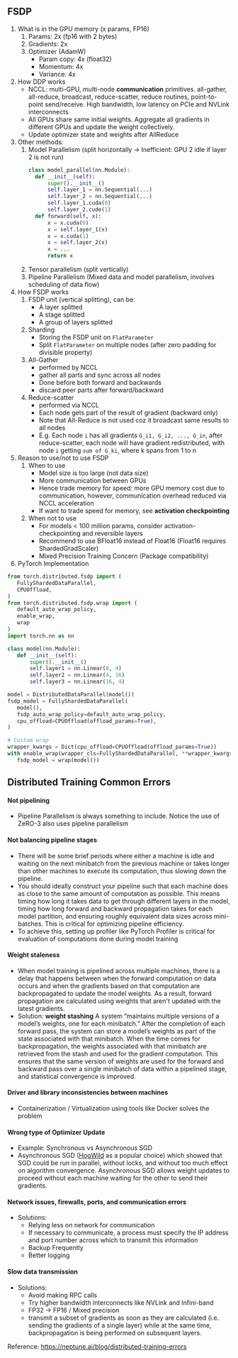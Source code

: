 ## FSDP

1. What is in the GPU memory (x params, FP16)
   1. Params: 2x (fp16 with 2 bytes)
   2. Gradients: 2x
   3. Optimizer (AdamW)
      - Param copy: 4x (float32)
      - Momentum: 4x
      - Variance: 4x
2. How DDP works
   - NCCL: multi-GPU, multi-node **communication** primitives. all-gather, all-reduce, broadcast, reduce-scatter, reduce routines, point-to-point send/receive. High bandwidth, low latency on PCIe and NVLink interconnects
   - All GPUs share same initial weights. Aggregate all gradients in different GPUs and update the weight collectively.
   - Update optimizer state and weights after AllReduce
3. Other methods:
   1. Model Parallelism (split horizontally -> Inefficient: GPU 2 idle if layer 2 is not run)
      ```python
      class model_parallel(nn.Module):
      	def __init__(self):
      		super().__init__()
      		self.layer_1 = nn.Sequential(...)
      		self.layer_2 = nn.Sequential(...)
      		self.layer_1.cuda(0)
      		self.layer_2.cude(1)
      	def forward(self, x):
      		x = x.cuda(0)
      		x = self.layer_1(x)
      		x = x.cuda(1)
      		x = self.layer_2(x)
      		x = ...
      		return x
      ```
   2. Tensor parallelism (split vertically)
   3. Pipeline Parallelism (Mixed data and model parallelism, involves scheduling of data flow)
4. How FSDP works
   1. FSDP unit (vertical splitting), can be:
      - A layer splitted
      - A stage splitted
      - A group of layers splitted
   2. Sharding
      - Storing the FSDP unit on `FlatParameter`
      - Split `FlatParameter` on multiple nodes (after zero padding for divisible property)
   3. All-Gather
      - performed by NCCL
      - gather all parts and sync across all nodes
      - Done before both forward and backwards
      - discard peer parts after forward/backward
   4. Reduce-scatter
      - performed via NCCL
      - Each node gets part of the result of gradient (backward only)
      - Note that All-Reduce is not used coz it broadcast same results to all nodes
      - E.g. Each node `i` has all gradients `G_i1, G_i2, ..., G_in`, after reduce-scatter, each node will have gradient redistributed, with node `i` getting `sum of G_ki`, where k spans from 1 to n
5. Reason to use/not to use FSDP
   1. When to use
      - Model size is too large (not data size)
      - More communication between GPUs
      - Hence trade memory for speed: more GPU memory cost due to communication, however, communication overhead reduced via NCCL acceleration
      - If want to trade speed for memory, see **activation checkpointing**
   1. When not to use
      - For models < 100 million params, consider activation-checkpointing and reversible layers
      - Recommend to use BFloat16 instead of Float16 (Float16 requires ShardedGradScaler)
      - Mixed Precision Training Concern (Package compatibility)
6. PyTorch Implementation

```python
from torch.distributed.fsdp import (
   FullyShardedDataParallel,
   CPUOffload,
)
from torch.distributed.fsdp.wrap import (
   default_auto_wrap_policy,
   enable_wrap,
   wrap
)
import torch.nn as nn

class model(nn.Module):
   def __init__(self):
       super().__init__()
       self.layer1 = nn.Linear(8, 4)
       self.layer2 = nn.Linear(4, 16)
       self.layer3 = nn.Linear(16, 4)

model = DistributedDataParallel(model())
fsdp_model = FullyShardedDataParallel(
   model(),
   fsdp_auto_wrap_policy=default_auto_wrap_policy,
   cpu_offload=CPUOffload(offload_params=True),
)

# Custom wrap
wrapper_kwargs = Dict(cpu_offload=CPUOffload(offload_params=True))
with enable_wrap(wrapper_cls=FullyShardedDataParallel, **wrapper_kwargs):
   fsdp_model = wrap(model())
```

## Distributed Training Common Errors

#### Not pipelining

- Pipeline Parallelism is always something to include. Notice the use of ZeRO-3 also uses pipeline parallelism

#### Not balancing pipeline stages

- There will be some brief periods where either a machine is idle and waiting on the next minibatch from the previous machine or takes longer than other machines to execute its computation, thus slowing down the pipeline.
- You should ideally construct your pipeline such that each machine does as close to the same amount of computation as possible. This means timing how long it takes data to get through different layers in the model, timing how long forward and backward propagation takes for each model partition, and ensuring roughly equivalent data sizes across mini-batches. This is critical for optimizing pipeline efficiency.
- To achieve this, setting up profiler like PyTorch Profiler is critical for evaluation of computations done during model training

#### Weight staleness

- When model training is pipelined across multiple machines, there is a delay that happens between when the forward computation on data occurs and when the gradients based on that computation are backpropagated to update the model weights. As a result, forward propagation are calculated using weights that aren\'t updated with the latest gradients.
- Solution: **weight stashing**
  A system “maintains multiple versions of a model’s weights, one for each minibatch.” After the completion of each forward pass, the system can store a model’s weights as part of the state associated with that minibatch. When the time comes for backpropagation, the weights associated with that minibatch are retrieved from the stash and used for the gradient computation. This ensures that the same version of weights are used for the forward and backward pass over a single minibatch of data within a pipelined stage, and statistical convergence is improved.

#### Driver and library inconsistencies between machines

- Containerization / Virtualization using tools like Docker solves the problem

#### Wrong type of Optimizer Update

- Example: Synchronous vs Asynchronous SGD
- Asynchronous SGD ([HogWild](https://people.eecs.berkeley.edu/~brecht/papers/hogwildTR.pdf) as a popular choice) which showed that SGD could be run in parallel, without locks, and without too much effect on algorithm convergence. Asynchronous SGD allows weight updates to proceed without each machine waiting for the other to send their gradients.

#### **Network issues, firewalls, ports, and communication errors**

- Solutions:
  - Relying less on network for communication
  - If necessary to communicate, a process must specify the IP address and port number across which to transmit this information
  - Backup Frequently
  - Better logging

#### Slow data transmission

- Solutions:
  - Avoid making RPC calls
  - Try higher bandwidth interconnects like NVLink and Infini-band
  - FP32 -> FP16 / Mixed precision
  - transmit a subset of gradients as soon as they are calculated (i.e. sending the gradients of a single layer) while at the same time, backpropagation is being performed on subsequent layers.

Reference: https://neptune.ai/blog/distributed-training-errors
